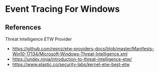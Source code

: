 # Event Tracing For Windows


## References

Threat Intelligence ETW Provider
- https://github.com/repnz/etw-providers-docs/blob/master/Manifests-Win10-17134/Microsoft-Windows-Threat-Intelligence.xml
- https://undev.ninja/introduction-to-threat-intelligence-etw/
- https://www.elastic.co/security-labs/kernel-etw-best-etw
